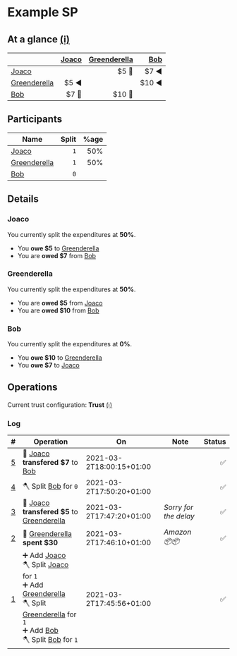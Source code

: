 # Example SP

## At a glance [(ℹ)]((https://github.com/jazcarate/sp/blob/master/docs/understanding_a_report.md.md#at-a-glance))
| | [Joaco](#joaco) | [Greenderella](#greenderella) | [Bob](#bob) |
| --- | ---: | ---: | ---: |
| [Joaco](#joaco) | | $5 🔼 | $7 ◀ |
| [Greenderella](#greenderella) | $5 ◀ |  | $10 ◀ |
| [Bob](#bob)  | $7 🔼 | $10 🔼 |  |


## Participants
| Name | Split | %age |
| --- | ---: | ---: |
| [Joaco](#joaco) | `1`| 50% |
| [Greenderella](#greenderella) | `1`| 50% |
| [Bob](#bob)  | `0` |


## Details
### Joaco
<!-- Public key: 1nrNwqN/3ssdTwJU4b8LKml1dBwhf2lV49AF2Vqf1Y9Uhnwy5+zF0DfDC0B8ZvSy3eDN+wLu5IUYHZY+XLBbvZJvUWl6VLznp6g3P3thlnF0LAe//lHrY0opuLSa+vIfi8gTBTtG9w1cdPyzhzjUCVHMqAH82I9+NywekJJI3w3IbO3pdvGm5uuKBoapj2LxDgzNqnPdQH8dTmeKmxfXsoAJLF1x9+UUSEhsZv03hWBwDq8jW1NlhzUWYeGKDP7Z3YtV1j0cTWyVZKws4FOfohahVDE9pPPI4fMkW6NJD2JzL4ZeCmgrSdxqWCLGIpZq95oMTtMXqkKuTetG+KkmqQ== -->
You currently split the expenditures at **50%**.
- You **owe $5** to [Greenderella](#greenderella)
- You are **owed $7** from [Bob](#bob)

### Greenderella
<!-- Public key: 6P8mIpUnW+9kN4Gm9tccCHfTo9VGR8jxOTMBpk0qHwrLdwXR6aYVJssHS00yrPTk1h9sJpCGuMiGQTHhrIxT4UasFvw2GW4CLzS+n/vmyzAsrn58jzub8VN/DJ/PhmfdNK5Y+ty2veSRD+ShMhP3k9DL5gc9tAHgextiUaFp8retVCFepZKCJR0b3iuO98+RBvVbAh765qLzX5tP2Klcm8vAKdq1RZe3butVSrxGo9j0UqJGpoA4xdoEpsXIxnKl9hy4cswDU5qZo+z7GJjz1G78EXMxCDzU7iy0+xXNg5e3n2wfhpbb0prBR13lvqKYhwg5ESBPC8R9bH8rJ7v9Lw== -->
You currently split the expenditures at **50%**.
- You are **owed $5** from [Joaco](#joaco)
- You are **owed $10** from [Bob](#bob)

### Bob
<!-- Public key: 6no8Rv4VaEn9NEDmETm49qOdFawwVZU+i9H/IGkuGv6Gn3+0bYMsKyxo00eCOvNikmiXUojvR0/O2Gh6/OXc4H1+/CAiNEpNM67PsRtlYZ5gQUxIWsD0bA64Jr/bJcZX2gHKZXtGT0ezkpLUVxZ1UpZkvngDyfV4ouF4t9u4J0+nkXREEqGKDkxd9cKj2u9aCnoEveYd2iKvYtAFiuBcyLFeJJaORmznrh0Qh9SgGeM8vrd39GSkZIqOw1YPQN93uWdB6CuIucFKDjrRsv8CGFZ5GRTPyyqR/PmO2l75ZQwdyahIjtFWZzDy6lFZispclxX84uEXqVhlGrVmcBSb/Q== -->
You currently split the expenditures at **0%**.
- You **owe $10** to [Greenderella](#greenderella)
- You **owe $7** to [Joaco](#joaco)

## Operations
Current trust configuration: **Trust** [(ℹ)](https://github.com/jazcarate/sp/blob/master/docs/understanding_a_report.md.md#trust)

### Log
| # |  Operation | On | Note | Status |
| ---: | --- | --- | --- | ---: |
| [5](#op-5)<a id="op-5"></a> | 📩 [Joaco](#joaco) **transfered $7** to [Bob](#bob)<!-- Sign &joaco 1-->  |2021-03-2T18:00:15+01:00 | | ✅ |
| [4](#op-4)<a id="op-4"></a> | 🪓 Split [Bob](#bob) for `0`<!-- Sign &joaco 1-->  | 2021-03-2T17:50:20+01:00 | | ✅ |
| [3](#op-3)<a id="op-3"></a> | 📩 [Joaco](#joaco) **transfered $5** to [Greenderella](#greenderella)<!-- Sign &joaco 1--> | 2021-03-2T17:47:20+01:00 |  _Sorry for the delay_ | ✅ |
|[2](#op-2)<a id="op-2"></a> | 💸 [Greenderella](#greenderella) **spent $30**<!-- Sign &greenderella 1--> |2021-03-2T17:46:10+01:00 |  _Amazon 📦📦_  | ✅ |
|[1](#op-1)<a id="op-1"></a> | ➕ Add [Joaco](#joaco)<!-- Public key: 1nrNwqN/3ssdTwJU4b8LKml1dBwhf2lV49AF2Vqf1Y9Uhnwy5+zF0DfDC0B8ZvSy3eDN+wLu5IUYHZY+XLBbvZJvUWl6VLznp6g3P3thlnF0LAe//lHrY0opuLSa+vIfi8gTBTtG9w1cdPyzhzjUCVHMqAH82I9+NywekJJI3w3IbO3pdvGm5uuKBoapj2LxDgzNqnPdQH8dTmeKmxfXsoAJLF1x9+UUSEhsZv03hWBwDq8jW1NlhzUWYeGKDP7Z3YtV1j0cTWyVZKws4FOfohahVDE9pPPI4fMkW6NJD2JzL4ZeCmgrSdxqWCLGIpZq95oMTtMXqkKuTetG+KkmqQ== --><!-- Sign &joaco 1--><br>🪓 Split [Joaco](#joaco) for `1`<!-- Sign &joaco 1--><br>➕ Add [Greenderella](#greenderella)<!-- Public key: 6P8mIpUnW+9kN4Gm9tccCHfTo9VGR8jxOTMBpk0qHwrLdwXR6aYVJssHS00yrPTk1h9sJpCGuMiGQTHhrIxT4UasFvw2GW4CLzS+n/vmyzAsrn58jzub8VN/DJ/PhmfdNK5Y+ty2veSRD+ShMhP3k9DL5gc9tAHgextiUaFp8retVCFepZKCJR0b3iuO98+RBvVbAh765qLzX5tP2Klcm8vAKdq1RZe3butVSrxGo9j0UqJGpoA4xdoEpsXIxnKl9hy4cswDU5qZo+z7GJjz1G78EXMxCDzU7iy0+xXNg5e3n2wfhpbb0prBR13lvqKYhwg5ESBPC8R9bH8rJ7v9Lw== --><!-- Sign &joaco 1--><br>🪓 Split [Greenderella](#greenderella) for `1`<!-- Sign &joaco 1--><br>➕ Add [Bob](#bob)<!-- Public key: 6no8Rv4VaEn9NEDmETm49qOdFawwVZU+i9H/IGkuGv6Gn3+0bYMsKyxo00eCOvNikmiXUojvR0/O2Gh6/OXc4H1+/CAiNEpNM67PsRtlYZ5gQUxIWsD0bA64Jr/bJcZX2gHKZXtGT0ezkpLUVxZ1UpZkvngDyfV4ouF4t9u4J0+nkXREEqGKDkxd9cKj2u9aCnoEveYd2iKvYtAFiuBcyLFeJJaORmznrh0Qh9SgGeM8vrd39GSkZIqOw1YPQN93uWdB6CuIucFKDjrRsv8CGFZ5GRTPyyqR/PmO2l75ZQwdyahIjtFWZzDy6lFZispclxX84uEXqVhlGrVmcBSb/Q== --><!-- Sign &joaco 1--><br>🪓 Split [Bob](#bob) for `1`<!-- Sign &joaco 1--> |2021-03-2T17:45:56+01:00 | | ✅ |